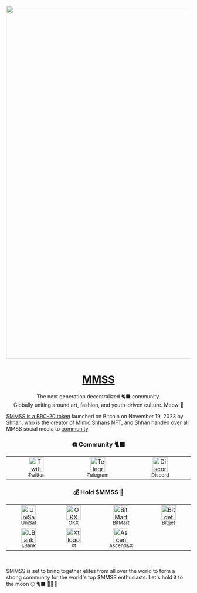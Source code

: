 <img width="960" src="https://cdn.jsdelivr.net/gh/MMSSbrc20/.github@v0.0.3/static/1080x360.webp">

<h1 align="center"><a target="_blank" href="https://www.mmss.space/">MMSS</a></h1>

<p align="center">The next generation decentralized  🐈‍⬛ community.
<br>
Globally uniting around art, fashion, and youth-driven culture. Meow 🐾
</p>


<a href="https://unisat.io/brc20/MMSS">$MMSS is a BRC-20 token</a> launched on Bitcoin on November 19, 2023 by <a href="https://twitter.com/shhan1211">Shhan</a>, who is the creator of <a href="https://twitter.com/MimicShhans">Mimic Shhans NFT</a>, and Shhan handed over all MMSS social media to <a href="https://twitter.com/shhan1211/status/1729819223005036717">community</a>.

<h3 align="center">☎️ Community 🐈‍⬛</h3>

<table>
  <tr>
    <td align="center" width="300px">
      <a target="_blank" href="https://twitter.com/mmssbrc20">
        <img src="https://cdn.jsdelivr.net/gh/MMSSbrc20/.github@v0.0.3/static/x.svg" alt="Twitter logo" width="40"><br>
        <sub>Twitter</sub>
      </a>
    </td>
    <td align="center" width="300px">
      <a target="_blank" href="https://t.me/mmssunofficial">
        <img src="https://cdn.jsdelivr.net/gh/MMSSbrc20/.github@v0.0.3/static/telegram.svg" alt="Telegram logo" width="40"><br>
        <sub>Telegram</sub>
      </a>
    </td>
    <td align="center" width="300px">
      <a target="_blank" href="https://discord.gg/mmss">
        <img src="https://cdn.jsdelivr.net/gh/MMSSbrc20/.github@v0.0.3/static/discord.svg" alt="Discord logo" width="40"><br>
        <sub>Discord</sub>
      </a>
    </td>
  </tr>
</table>

<h3 align="center">💰 Hold $MMSS 🐾</h3>

<table>
  <tr>
    <td align="center" width="200px">
      <a target="_blank" href="https://unisat.io/market/brc20?tick=MMSS">
        <img src="https://cdn.jsdelivr.net/gh/MMSSbrc20/.github@v0.0.3/static/unisat.png" alt="UniSat logo" width="40"><br>
        <sub>UniSat</sub>
      </a>
    </td>
    <td align="center" width="200px">
      <a target="_blank" href="https://www.okx.com/web3/marketplace/ordinals/brc20/MMSS">
        <img src="https://cdn.jsdelivr.net/gh/MMSSbrc20/.github@v0.0.3/static/okx.png" alt="OKX logo" width="40"><br>
        <sub>OKX</sub>
      </a>
    </td>
    <td align="center" width="200px">
      <a target="_blank" href="https://www.bitmart.com/trade?symbol=MMSS_USDT">
        <img src="https://cdn.jsdelivr.net/gh/MMSSbrc20/.github@v0.0.3/static/bitmart.png" alt="BitMart logo" width="40"><br>
        <sub>BitMart</sub>
      </a>
    </td>
    <td align="center" width="200px">
      <a target="_blank" href="https://www.bitget.com/spot/MMSSUSDT">
        <img src="https://cdn.jsdelivr.net/gh/MMSSbrc20/.github@v0.0.3/static/bitget.png" alt="Bitget logo" width="40"><br>
        <sub>Bitget</sub>
      </a>
    </td>
  </tr>
  <tr>
    <td align="center" width="200px">
      <a target="_blank" href="https://www.lbank.com/trade/mmss_usdt/">
        <img src="https://cdn.jsdelivr.net/gh/MMSSbrc20/.github@v0.0.3/static/lbank.png" alt="LBank logo" width="40"><br>
        <sub>LBank</sub>
      </a>
    </td>
    <td align="center" width="200px">
      <a target="_blank" href="https://www.xt.com/en/trade/mmss_usdt">
        <img src="https://cdn.jsdelivr.net/gh/MMSSbrc20/.github@v0.0.3/static/xt.jpeg" alt="Xt logo" width="40"><br>
        <sub>Xt</sub>
      </a>
    </td>
    <td align="center" width="200px">
      <a target="_blank" href="https://ascendex.com/cashtrade%2Dspottrading/usdt/mmss">
        <img src="https://cdn.jsdelivr.net/gh/MMSSbrc20/.github@v0.0.3/static/ascendex.png" alt="AscendEX logo" width="40"><br>
        <sub>AscendEX</sub>
      </a>
    </td>
  </tr>
</table>

<br>

$MMSS is set to bring together elites from all over the world to form a strong community for the world's top $MMSS enthusiasts. Let's hold it to the moon 🌕 🐈‍⬛ 🐾🐾🐾
